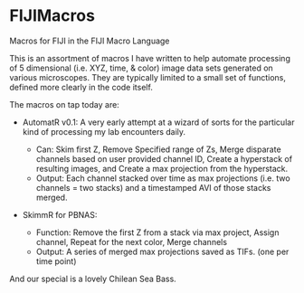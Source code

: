 # FIJIMacros
Macros for FIJI in the FIJI Macro Language

This is an assortment of macros I have written to help automate processing of 5 dimensional (i.e. XYZ, time, & color) image data sets generated on various microscopes. They are typically limited to a small set of functions, defined more clearly in the code itself. 

The macros on tap today are:
 - AutomatR v0.1: A very early attempt at a wizard of sorts for the particular kind of processing my lab encounters daily.
   - Can: Skim first Z, Remove Specified range of Zs, Merge disparate channels based on user provided channel ID, Create a hyperstack of resulting images, and Create a max projection from the hyperstack.
   - Output: Each channel stacked over time as max projections (i.e. two channels = two stacks) and a timestamped AVI of those stacks merged.
   
 - SkimmR for PBNAS:
    - Function: Remove the first Z from a stack via max project, Assign channel, Repeat for the next color, Merge channels
    - Output: A series of merged max projections saved as TIFs. (one per time point)
 
 And our special is a lovely Chilean Sea Bass.
